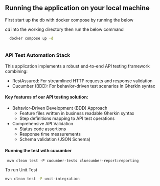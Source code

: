 ## Running the application on your local machine

First start up the db with docker compose by running the below

*cd* into the working directory then run the below command
```bash
  docker compose up -d
  
 ```

### API Test Automation Stack
This application implements a robust end-to-end API testing framework combining:

- RestAssured: For streamlined HTTP requests and response validation
- Cucumber (BDD): For behavior-driven test scenarios in Gherkin syntax

#### Key features of our API testing solution:

- Behavior-Driven Development (BDD) Approach
    - Feature files written in business readable Gherkin syntax
    - Step definitions mapping to API test operations
- Comprehensive API Validation
    - Status code assertions
    - Response time measurements
    - Schema validation (JSON Schema)


#### Running the test with cucumber

```  mvn clean test -P cucumber-tests cluecumber-report:reporting  ```


To run Unit Test
```bash
mvn clean test -P unit-integration
```
